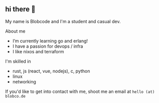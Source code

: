 ## hi there 👋
My name is Blobcode and I'm a student and casual dev.

About me
- I’m currently learning go and erlang!
- I have a passion for devops / infra
- I like nixos and terraform


I'm skilled in
- rust, js (react, vue, nodejs), c, python
- linux 
- networking

If you'd like to get into contact with me, shoot me an email at `hello (at) blobco.de`
